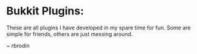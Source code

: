 ﻿# Bukkit Plugins:
These are all plugins I have developed in my spare time for fun. Some are simple for friends, others are just messing around.

~ rbrodin
